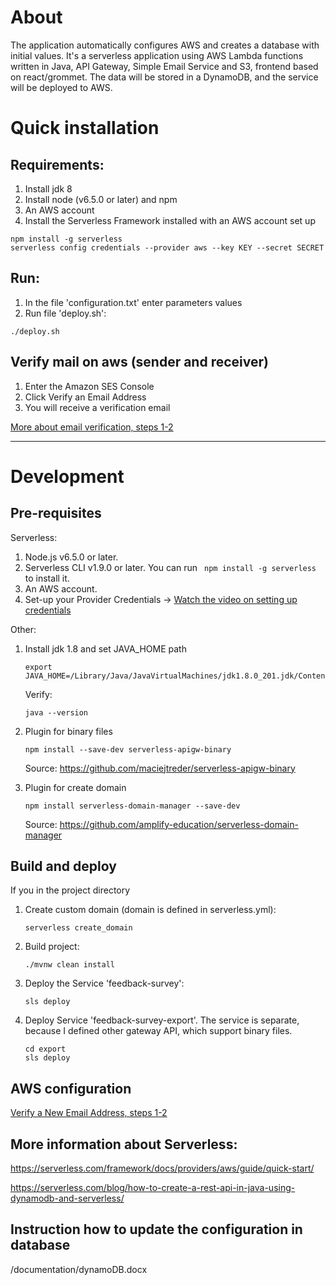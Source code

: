# About
The application automatically configures AWS and creates a database with initial values.
It's a serverless application using AWS Lambda functions written in Java, API Gateway, Simple Email Service and S3, frontend based on react/grommet.
The data will be stored in a DynamoDB, and the service will be deployed to AWS.


# Quick installation 
## Requirements:
1. Install jdk 8
2. Install node (v6.5.0 or later) and npm
3. An AWS account
4. Install the Serverless Framework installed with an AWS account set up
```
npm install -g serverless
serverless config credentials --provider aws --key KEY --secret SECRET
```

## Run:
1. In the file 'configuration.txt' enter parameters values
2. Run file 'deploy.sh':
```
./deploy.sh
```

## Verify mail on aws (sender and receiver)
1. Enter the Amazon SES Console
2. Click Verify an Email Address
3. You will receive a verification email

[More about email verification, steps 1-2](https://aws.amazon.com/getting-started/tutorials/send-an-email/)


------------------------------------------------------------------------------------------------------------------------

# Development 
## Pre-requisites

Serverless:
1. Node.js v6.5.0 or later.
2. Serverless CLI v1.9.0 or later. You can run ``` npm install -g serverless``` to install it.
3. An AWS account. 
4. Set-up your Provider Credentials -> [Watch the video on setting up credentials](https://www.youtube.com/watch?v=KngM5bfpttA)

Other:
1. Install jdk 1.8 and set JAVA_HOME path
    ```
    export JAVA_HOME=/Library/Java/JavaVirtualMachines/jdk1.8.0_201.jdk/Contents/Home
    ```
    
    Verify:
    ```
    java --version
    ```
    
2. Plugin for binary files
    ```
    npm install --save-dev serverless-apigw-binary
    ```
    Source: https://github.com/maciejtreder/serverless-apigw-binary
    
3. Plugin for create domain
    ```
    npm install serverless-domain-manager --save-dev
    ```
    Source: https://github.com/amplify-education/serverless-domain-manager
    
## Build and deploy
If you in the project directory
1. Create custom domain (domain is defined in serverless.yml):
    ```
    serverless create_domain
    ```
2. Build project:
    ```
    ./mvnw clean install
    ```
3. Deploy the Service 'feedback-survey':
    ```
    sls deploy
    ```
4. Deploy Service 'feedback-survey-export'. The service is separate, because I defined other gateway API, which support binary files.
    ```
    cd export
    sls deploy
    ```

## AWS configuration 

[Verify a New Email Address, steps 1-2](https://aws.amazon.com/getting-started/tutorials/send-an-email/)

## More information about Serverless:

https://serverless.com/framework/docs/providers/aws/guide/quick-start/

https://serverless.com/blog/how-to-create-a-rest-api-in-java-using-dynamodb-and-serverless/

## Instruction how to update the configuration in database
/documentation/dynamoDB.docx
